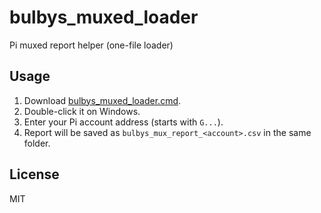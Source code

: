 # bulbys_muxed_loader
Pi muxed report helper (one-file loader)

## Usage
1. Download [bulbys_muxed_loader.cmd](./bulbys_muxed_loader.cmd).
2. Double-click it on Windows.
3. Enter your Pi account address (starts with `G...`).
4. Report will be saved as `bulbys_mux_report_<account>.csv` in the same folder.

## License
MIT
